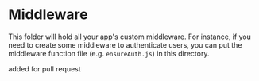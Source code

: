 # Middleware

This folder will hold all your app's custom middleware. For instance, if you need to create some middleware to authenticate users, you can put the middleware function file (e.g. `ensureAuth.js`) in this directory.

added for pull request
